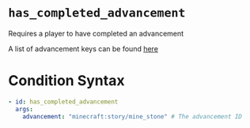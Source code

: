 # `has_completed_advancement`

Requires a player to have completed an advancement

A list of advancement keys can be found [here](https://minecraft.fandom.com/wiki/Advancement)

# Condition Syntax
```yaml
- id: has_completed_advancement
  args:
    advancement: "minecraft:story/mine_stone" # The advancement ID
```
